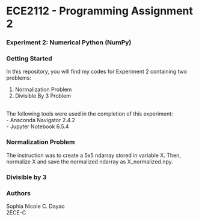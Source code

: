 # **ECE2112 - Programming Assignment 2**
### Experiment 2: Numerical Python (NumPy)

### Getting Started
In this repository, you will find my codes for Experiment 2 containing two problems:
1. Normalization Problem
2. Divisible By 3 Problem
<br>
The following tools were used in the completion of this experiment: <br>
- Anaconda Navigator 2.4.2 <br>
- Jupyter Notebook 6.5.4

### Normalization Problem
The instruction was to create a 5x5 ndarray stored in variable X. Then, normalize X and save the normalized ndarray as X_normalized.npy.

### Divisible by 3
 
### Authors
Sophia Nicole C. Dayao
<br>
2ECE-C
